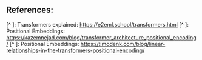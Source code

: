 
## References:

[^ ]: Transformers explained: https://e2eml.school/transformers.html 
[^ ]: Positional Embeddings: https://kazemnejad.com/blog/transformer_architecture_positional_encoding/
[^ ]: Positional Embeddings: https://timodenk.com/blog/linear-relationships-in-the-transformers-positional-encoding/
